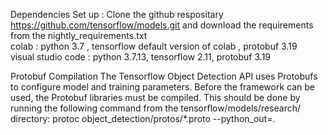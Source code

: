 Dependencies 
Set up : Clone the github respositary https://github.com/tensorflow/models.git and download the requirements from the nightly_requirements.txt  
colab : python 3.7 , tensorflow default version of colab , protobuf 3.19  
visual studio code : python 3.7.13, tensorflow 2.11, protobuf 3.19  

Protobuf Compilation
The Tensorflow Object Detection API uses Protobufs to configure model and training parameters. Before the framework can be used, the Protobuf libraries must be compiled. This should be done by running the following command from the tensorflow/models/research/ directory: protoc object_detection/protos/*.proto --python_out=.
